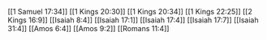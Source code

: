 [[1 Samuel 17:34]]
[[1 Kings 20:30]]
[[1 Kings 20:34]]
[[1 Kings 22:25]]
[[2 Kings 16:9]]
[[Isaiah 8:4]]
[[Isaiah 17:1]]
[[Isaiah 17:4]]
[[Isaiah 17:7]]
[[Isaiah 31:4]]
[[Amos 6:4]]
[[Amos 9:2]]
[[Romans 11:4]]
